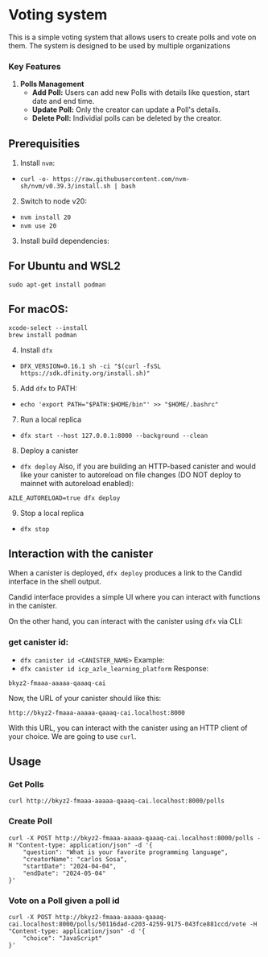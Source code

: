 # Voting system

This is a simple voting system that allows users to create polls and vote on them. The system is designed to be used by multiple organizations


### Key Features

1. **Polls Management**
   - **Add Poll:** Users can add new Polls with details like question, start date and end time.
   - **Update Poll:** Only the creator can update a Poll's details.
   - **Delete Poll:** Individial polls can be deleted by the creator.

## Prerequisities

1. Install `nvm`:
- `curl -o- https://raw.githubusercontent.com/nvm-sh/nvm/v0.39.3/install.sh | bash`

2. Switch to node v20:
- `nvm install 20`
- `nvm use 20`

3. Install build dependencies:
## For Ubuntu and WSL2
```
sudo apt-get install podman
```
## For macOS:
```
xcode-select --install
brew install podman
```

4. Install `dfx`
- `DFX_VERSION=0.16.1 sh -ci "$(curl -fsSL https://sdk.dfinity.org/install.sh)"`

5. Add `dfx` to PATH:
- `echo 'export PATH="$PATH:$HOME/bin"' >> "$HOME/.bashrc"`

7. Run a local replica
- `dfx start --host 127.0.0.1:8000 --background --clean`

8. Deploy a canister
- `dfx deploy`
Also, if you are building an HTTP-based canister and would like your canister to autoreload on file changes (DO NOT deploy to mainnet with autoreload enabled):
```
AZLE_AUTORELOAD=true dfx deploy
```

9. Stop a local replica
- `dfx stop`

## Interaction with the canister

When a canister is deployed, `dfx deploy` produces a link to the Candid interface in the shell output.

Candid interface provides a simple UI where you can interact with functions in the canister.

On the other hand, you can interact with the canister using `dfx` via CLI:

### get canister id:
- `dfx canister id <CANISTER_NAME>`
Example:
- `dfx canister id icp_azle_learning_platform`
Response:
```
bkyz2-fmaaa-aaaaa-qaaaq-cai
```

Now, the URL of your canister should like this:
```
http://bkyz2-fmaaa-aaaaa-qaaaq-cai.localhost:8000
```

With this URL, you can interact with the canister using an HTTP client of your choice. We are going to use `curl`.

## Usage

### Get Polls
```
curl http://bkyz2-fmaaa-aaaaa-qaaaq-cai.localhost:8000/polls
```

### Create Poll
```
curl -X POST http://bkyz2-fmaaa-aaaaa-qaaaq-cai.localhost:8000/polls -H "Content-type: application/json" -d '{
    "question": "What is your favorite programming language",
    "creatorName": "carlos Sosa",
    "startDate": "2024-04-04",
    "endDate": "2024-05-04"
}'
```

### Vote on a Poll given a poll id
```
curl -X POST http://bkyz2-fmaaa-aaaaa-qaaaq-cai.localhost:8000/polls/50116dad-c203-4259-9175-043fce881ccd/vote -H "Content-type: application/json" -d '{
    "choice": "JavaScript"
}'
```